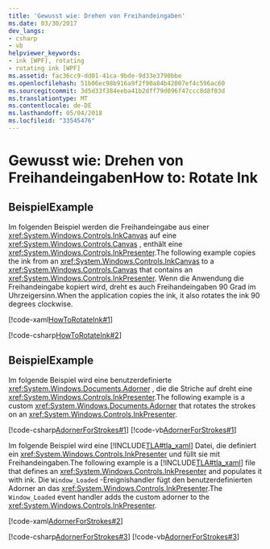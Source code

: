 ```yaml
---
title: 'Gewusst wie: Drehen von Freihandeingaben'
ms.date: 03/30/2017
dev_langs:
- csharp
- vb
helpviewer_keywords:
- ink [WPF], rotating
- rotating ink [WPF]
ms.assetid: fac36cc9-dd01-41ca-9bde-9d33e3790bbe
ms.openlocfilehash: 51b06ec98b916a9f2f90a84b42007ef4c596ac60
ms.sourcegitcommit: 3d5d33f384eeba41b2dff79d096f47ccc8d8f03d
ms.translationtype: MT
ms.contentlocale: de-DE
ms.lasthandoff: 05/04/2018
ms.locfileid: "33545476"
---
```

# <a name="how-to-rotate-ink"></a><span data-ttu-id="f67e5-102">Gewusst wie: Drehen von Freihandeingaben</span><span class="sxs-lookup"><span data-stu-id="f67e5-102">How to: Rotate Ink</span></span>
## <a name="example"></a><span data-ttu-id="f67e5-103">Beispiel</span><span class="sxs-lookup"><span data-stu-id="f67e5-103">Example</span></span>  
 <span data-ttu-id="f67e5-104">Im folgenden Beispiel werden die Freihandeingabe aus einer <xref:System.Windows.Controls.InkCanvas> auf eine <xref:System.Windows.Controls.Canvas> , enthält eine <xref:System.Windows.Controls.InkPresenter>.</span><span class="sxs-lookup"><span data-stu-id="f67e5-104">The following example copies the ink from an <xref:System.Windows.Controls.InkCanvas> to a <xref:System.Windows.Controls.Canvas> that contains an <xref:System.Windows.Controls.InkPresenter>.</span></span>  <span data-ttu-id="f67e5-105">Wenn die Anwendung die Freihandeingabe kopiert wird, dreht es auch Freihandeingaben 90 Grad im Uhrzeigersinn.</span><span class="sxs-lookup"><span data-stu-id="f67e5-105">When the application copies the ink, it also rotates the ink 90 degrees clockwise.</span></span>  
  
 [!code-xaml[HowToRotateInk#1](../../../../samples/snippets/csharp/VS_Snippets_Wpf/HowToRotateInk/CSharp/Window1.xaml#1)]  
  
 [!code-csharp[HowToRotateInk#2](../../../../samples/snippets/csharp/VS_Snippets_Wpf/HowToRotateInk/CSharp/Window1.xaml.cs#2)]  
  
## <a name="example"></a><span data-ttu-id="f67e5-106">Beispiel</span><span class="sxs-lookup"><span data-stu-id="f67e5-106">Example</span></span>  
 <span data-ttu-id="f67e5-107">Im folgende Beispiel wird eine benutzerdefinierte <xref:System.Windows.Documents.Adorner> , die die Striche auf dreht eine <xref:System.Windows.Controls.InkPresenter>.</span><span class="sxs-lookup"><span data-stu-id="f67e5-107">The following example is a custom <xref:System.Windows.Documents.Adorner> that rotates the strokes on an <xref:System.Windows.Controls.InkPresenter>.</span></span>  
  
 [!code-csharp[AdornerForStrokes#1](../../../../samples/snippets/csharp/VS_Snippets_Wpf/AdornerForStrokes/CSharp/RotatingAdornerForStrokes.cs#1)]
 [!code-vb[AdornerForStrokes#1](../../../../samples/snippets/visualbasic/VS_Snippets_Wpf/AdornerForStrokes/VisualBasic/RotatingAdornerForStrokes.vb#1)]  
  
 <span data-ttu-id="f67e5-108">Im folgende Beispiel wird eine [!INCLUDE[TLA#tla_xaml](../../../../includes/tlasharptla-xaml-md.md)] Datei, die definiert ein <xref:System.Windows.Controls.InkPresenter> und füllt sie mit Freihandeingaben.</span><span class="sxs-lookup"><span data-stu-id="f67e5-108">The following example is a [!INCLUDE[TLA#tla_xaml](../../../../includes/tlasharptla-xaml-md.md)] file that defines an <xref:System.Windows.Controls.InkPresenter> and populates it with ink.</span></span> <span data-ttu-id="f67e5-109">Die `Window_Loaded` -Ereignishandler fügt den benutzerdefinierten Adorner an das <xref:System.Windows.Controls.InkPresenter>.</span><span class="sxs-lookup"><span data-stu-id="f67e5-109">The `Window_Loaded` event handler adds the custom adorner to the <xref:System.Windows.Controls.InkPresenter>.</span></span>  
  
 [!code-xaml[AdornerForStrokes#2](../../../../samples/snippets/csharp/VS_Snippets_Wpf/AdornerForStrokes/CSharp/Window1.xaml#2)]  
  
 [!code-csharp[AdornerForStrokes#3](../../../../samples/snippets/csharp/VS_Snippets_Wpf/AdornerForStrokes/CSharp/Window1.xaml.cs#3)]
 [!code-vb[AdornerForStrokes#3](../../../../samples/snippets/visualbasic/VS_Snippets_Wpf/AdornerForStrokes/VisualBasic/Window1.xaml.vb#3)]
